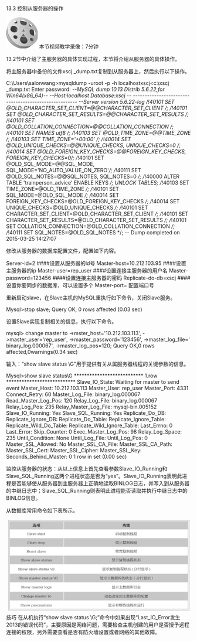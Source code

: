 ### 
  13.3 控制从服务器的操作


<img class="my_markdown" class="h-pic" src="../images/Figure-0359-258.jpg" style="width:86px;  height: 86px; "/> 本节视频教学录像：7分钟

13.2节中介绍了主服务器的具体实现过程，本节将介绍从服务器的具体操作。

将主服务器中备份的文件xscj _dump.txt复制到从服务器上，然后执行以下操作。

&#13;
    C:\Users\salonwang>mysqldump -uroot -p -h localhostxscj<c:\xscj _dump.txt&#13;
    Enter password: ***&#13;
    --MySQL dump 10.13 Distrib 5.6.22,for Win64(x86_64)--&#13;
    --Host:localhost  Database:xscj&#13;
    -- ------------------------------------------------------&#13;
    --Server version     5.6.22-log&#13;
    /*!40101 SET @OLD_CHARACTER_SET_CLIENT=@@CHARACTER_SET_CLIENT */;&#13;
    /*!40101 SET @OLD_CHARACTER_SET_RESULTS=@@CHARACTER_SET_RESULTS */;&#13;
    /*!40101 SET @OLD_COLLATION_CONNECTION=@@COLLATION_CONNECTION */;&#13;
    /*!40101 SET NAMES utf8 */;&#13;
    /*!40103 SET @OLD_TIME_ZONE=@@TIME_ZONE */;&#13;
    /*!40103 SET TIME_ZONE='+00:00' */;&#13;
    /*!40014 SET @OLD_UNIQUE_CHECKS=@@UNIQUE_CHECKS, UNIQUE_CHECKS=0 */;&#13;
    /*!40014 SET @OLD_FOREIGN_KEY_CHECKS=@@FOREIGN_KEY_CHECKS, FOREIGN_KEY_CHECKS=0*/;&#13;
    /*!40101 SET @OLD_SQL_MODE=@@SQL_MODE, SQL_MODE='NO_AUTO_VALUE_ON_ZERO'*/;&#13;
    /*!40111 SET @OLD_SQL_NOTES=@@SQL_NOTES, SQL_NOTES=0 */;&#13;
    /*!40000 ALTER TABLE 'trainperson_advice' ENABLE KEYS */;&#13;
    UNLOCK TABLES;&#13;
    /*!40103 SET TIME_ZONE=@OLD_TIME_ZONE */;&#13;
    /*!40101 SET SQL_MODE=@OLD_SQL_MODE */;&#13;
    /*!40014 SET FOREIGN_KEY_CHECKS=@OLD_FOREIGN_KEY_CHECKS */;&#13;
    /*!40014 SET UNIQUE_CHECKS=@OLD_UNIQUE_CHECKS */;&#13;
    /*!40101 SET CHARACTER_SET_CLIENT=@OLD_CHARACTER_SET_CLIENT */;&#13;
    /*!40101 SET CHARACTER_SET_RESULTS=@OLD_CHARACTER_SET_RESULTS */;&#13;
    /*!40101 SET COLLATION_CONNECTION=@OLD_COLLATION_CONNECTION */;&#13;
    /*!40111 SET SQL_NOTES=@OLD_SQL_NOTES */;&#13;
    -- Dump completed on 2015-03-25 14:27:07&#13;

修改从服务器的数据库配置文件，配置如下内容。

&#13;
    Server-id=2 ####设置从服务器的id号&#13;
    Master-host=10.212.103.95 ####设置主服务器的ip&#13;
    Master-user=rep_user ####设置连接主服务器的用户名&#13;
    Master-password=123456 ####设置连接主服务器的密码&#13;
    Replicate-do-db=xscj ####设置你要同步的数据库，可以设置多个&#13;
    Master-port= <port>配置端口号&#13;

重新启动slave，在Slave主机的MySQL重执行如下命令，关闭Slave服务。

&#13;
    Mysql>stop slave;&#13;
    Query OK, 0 rows affected (0.03 sec)&#13;

设置Slave实现复制相关的信息，执行以下命令。

&#13;
    mysql> change master to&#13;
    ->mster_host='10.212.103.113',&#13;
    ->master_user='rep_user',&#13;
    ->master_password='123456',&#13;
    ->master_log_file=' binary_log.000067',&#13;
    ->master_log_pos=120;&#13;
    Query OK,0 rows affected,0warnings(0.34 sec)&#13;

输入：“show slave status \G”用于提供有关从属服务器线程的关键参数的信息。

&#13;
    Mysql>show slave status\G&#13;
    *************************** 1.row ***************************&#13;
    Slave_IO_State: Waiting for master to send event&#13;
    Master_Host: 10.212.103.113&#13;
    Master_User: rep_user&#13;
    Master_Port: 4331&#13;
    Connect_Retry: 60&#13;
    Master_Log_File: binary_log.000067&#13;
    Read_Master_Log_Pos: 120&#13;
    Relay_Log_File: binary_log.000067&#13;
    Relay_Log_Pos: 235&#13;
    Relay_Master_Log_File: mysql-bin.005152&#13;
    Slave_IO_Running: Yes&#13;
    Slave_SQL_Running: Yes&#13;
    Replicate_Do_DB:&#13;
    Replicate_Ignore_DB:&#13;
    Replicate_Do_Table:&#13;
    Replicate_Ignore_Table:&#13;
    Replicate_Wild_Do_Table:&#13;
    Replicate_Wild_Ignore_Table:&#13;
    Last_Errno: 0&#13;
    Last_Error:&#13;
    Skip_Counter: 0&#13;
    Exec_Master_Log_Pos: 98&#13;
    Relay_Log_Space: 235&#13;
    Until_Condition: None&#13;
    Until_Log_File:&#13;
    Until_Log_Pos: 0&#13;
    Master_SSL_Allowed: No&#13;
    Master_SSL_CA_File:&#13;
    Master_SSL_CA_Path:&#13;
    Master_SSL_Cert:&#13;
    Master_SSL_Cipher:&#13;
    Master_SSL_Key:&#13;
    Seconds_Behind_Master: 0&#13;
    1 row in set (0.00 sec)&#13;

监控从服务器的状态：从以上信息上首先查看参数Slave_IO_Running和Slave_SQL_Running这两个进程状态是否为“yes”。Slave_IO_Running表明此进程是否能够使从服务器到主服务器上正确地读取BINLOG日志，并写入到从服务器的中继日志中；Slave_SQL_Running则表明此进程能否读取并执行中继日志中的BINLOG信息。

从数据库常用命令如下表所示。

![Figure-0362-259.jpg](../images/Figure-0362-259.jpg)
技巧 
 在从机执行“show slave status \G;”命令中如果出现“Last_IO_Error发生2013的错误代码”，主要原因是网络问题，需要检查主机创建的用户是否授予远程连接的权限，另外需要查看是否有防火墙设置或者网络的其他故障。

